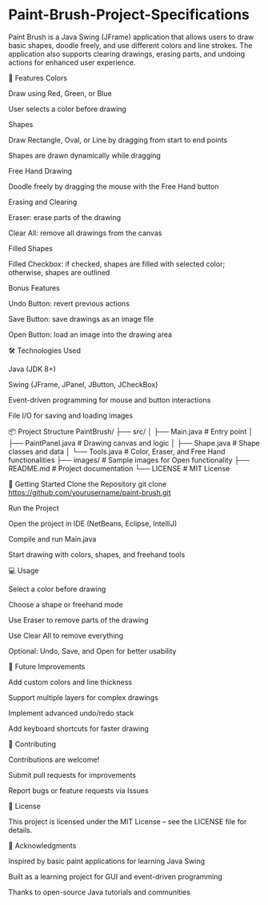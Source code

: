 # Paint-Brush-Project-Specifications


Paint Brush is a Java Swing (JFrame) application that allows users to draw basic shapes, doodle freely, and use different colors and line strokes. The application also supports clearing drawings, erasing parts, and undoing actions for enhanced user experience.

🚀 Features
Colors

Draw using Red, Green, or Blue

User selects a color before drawing

Shapes

Draw Rectangle, Oval, or Line by dragging from start to end points

Shapes are drawn dynamically while dragging

Free Hand Drawing

Doodle freely by dragging the mouse with the Free Hand button

Erasing and Clearing

Eraser: erase parts of the drawing

Clear All: remove all drawings from the canvas

Filled Shapes

Filled Checkbox: if checked, shapes are filled with selected color; otherwise, shapes are outlined

Bonus Features

Undo Button: revert previous actions

Save Button: save drawings as an image file

Open Button: load an image into the drawing area

🛠️ Technologies Used

Java (JDK 8+)

Swing (JFrame, JPanel, JButton, JCheckBox)

Event-driven programming for mouse and button interactions

File I/O for saving and loading images

📦 Project Structure
PaintBrush/
├── src/
│   ├── Main.java           # Entry point
│   ├── PaintPanel.java     # Drawing canvas and logic
│   ├── Shape.java          # Shape classes and data
│   └── Tools.java          # Color, Eraser, and Free Hand functionalities
├── images/                 # Sample images for Open functionality
├── README.md               # Project documentation
└── LICENSE                 # MIT License

🚀 Getting Started
Clone the Repository
git clone https://github.com/yourusername/paint-brush.git

Run the Project

Open the project in IDE (NetBeans, Eclipse, IntelliJ)

Compile and run Main.java

Start drawing with colors, shapes, and freehand tools

💻 Usage

Select a color before drawing

Choose a shape or freehand mode

Use Eraser to remove parts of the drawing

Use Clear All to remove everything

Optional: Undo, Save, and Open for better usability

📝 Future Improvements

Add custom colors and line thickness

Support multiple layers for complex drawings

Implement advanced undo/redo stack

Add keyboard shortcuts for faster drawing

🤝 Contributing

Contributions are welcome!

Submit pull requests for improvements

Report bugs or feature requests via Issues

📄 License

This project is licensed under the MIT License – see the LICENSE file for details.

👏 Acknowledgments

Inspired by basic paint applications for learning Java Swing

Built as a learning project for GUI and event-driven programming

Thanks to open-source Java tutorials and communities
